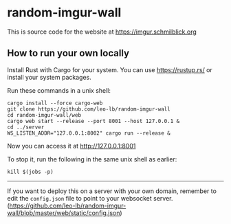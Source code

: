 # random-imgur-wall

This is source code for the website at https://imgur.schmilblick.org

## How to run your own locally

Install Rust with Cargo for your system. You can use https://rustup.rs/ or install your system packages.

Run these commands in a unix shell:
```
cargo install --force cargo-web
git clone https://github.com/leo-lb/random-imgur-wall
cd random-imgur-wall/web
cargo web start --release --port 8001 --host 127.0.0.1 &
cd ../server
WS_LISTEN_ADDR="127.0.0.1:8002" cargo run --release &
```

Now you can access it at http://127.0.0.1:8001

To stop it, run the following in the same unix shell as earlier:
```
kill $(jobs -p)
```

---

If you want to deploy this on a server with your own domain, remember to edit the `config.json` file to point to your websocket server. (https://github.com/leo-lb/random-imgur-wall/blob/master/web/static/config.json)
